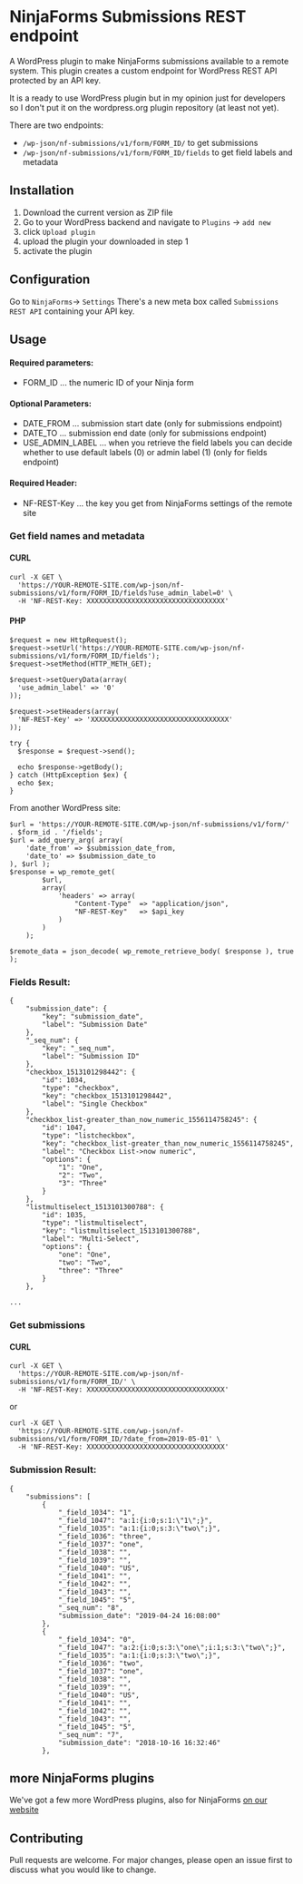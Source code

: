 # NinjaForms Submissions REST endpoint

A WordPress plugin to make NinjaForms submissions available to a remote system.
This plugin creates a custom endpoint for WordPress REST API protected by an API key.

It is a ready to use WordPress plugin but in my opinion just for developers so I don't put it on the wordpress.org plugin repository (at least not yet).

There are two endpoints:

- `/wp-json/nf-submissions/v1/form/FORM_ID/` to get submissions
- `/wp-json/nf-submissions/v1/form/FORM_ID/fields` to get field labels and metadata

## Installation

1. Download the current version as ZIP file
2. Go to your WordPress backend and navigate to `Plugins` -> `add new`
3. click `Upload plugin`
4. upload the plugin your downloaded in step 1
5. activate the plugin

## Configuration

Go to `NinjaForms`-> `Settings`
There's a new meta box called `Submissions REST API` containing your API key.

## Usage

#### Required parameters:

- FORM_ID ... the numeric ID of your Ninja form

#### Optional Parameters:

- DATE_FROM ... submission start date (only for submissions endpoint)
- DATE_TO ... submission end date (only for submissions endpoint)
- USE_ADMIN_LABEL ... when you retrieve the field labels you can decide whether to use default labels (0) or admin label (1) (only for fields endpoint)

#### Required Header:

- NF-REST-Key ... the key you get from NinjaForms settings of the remote site

### Get field names and metadata

#### CURL

```
curl -X GET \
  'https://YOUR-REMOTE-SITE.com/wp-json/nf-submissions/v1/form/FORM_ID/fields?use_admin_label=0' \
  -H 'NF-REST-Key: XXXXXXXXXXXXXXXXXXXXXXXXXXXXXXXXXX'
```

#### PHP

```
$request = new HttpRequest();
$request->setUrl('https://YOUR-REMOTE-SITE.com/wp-json/nf-submissions/v1/form/FORM_ID/fields');
$request->setMethod(HTTP_METH_GET);

$request->setQueryData(array(
  'use_admin_label' => '0'
));

$request->setHeaders(array(
  'NF-REST-Key' => 'XXXXXXXXXXXXXXXXXXXXXXXXXXXXXXXXXX'
));

try {
  $response = $request->send();

  echo $response->getBody();
} catch (HttpException $ex) {
  echo $ex;
}
```

From another WordPress site:

```
$url = 'https://YOUR-REMOTE-SITE.COM/wp-json/nf-submissions/v1/form/' . $form_id . '/fields';
$url = add_query_arg( array(
    'date_from' => $submission_date_from,
    'date_to' => $submission_date_to
), $url );
$response = wp_remote_get(
        $url,
        array(
            'headers' => array(
                "Content-Type"  => "application/json",
                "NF-REST-Key"   => $api_key
            )
        )
    );

$remote_data = json_decode( wp_remote_retrieve_body( $response ), true );
```

### Fields Result:

```
{
    "submission_date": {
        "key": "submission_date",
        "label": "Submission Date"
    },
    "_seq_num": {
        "key": "_seq_num",
        "label": "Submission ID"
    },
    "checkbox_1513101298442": {
        "id": 1034,
        "type": "checkbox",
        "key": "checkbox_1513101298442",
        "label": "Single Checkbox"
    },
    "checkbox_list-greater_than_now_numeric_1556114758245": {
        "id": 1047,
        "type": "listcheckbox",
        "key": "checkbox_list-greater_than_now_numeric_1556114758245",
        "label": "Checkbox List->now numeric",
        "options": {
            "1": "One",
            "2": "Two",
            "3": "Three"
        }
    },
    "listmultiselect_1513101300788": {
        "id": 1035,
        "type": "listmultiselect",
        "key": "listmultiselect_1513101300788",
        "label": "Multi-Select",
        "options": {
            "one": "One",
            "two": "Two",
            "three": "Three"
        }
    },

...
```

### Get submissions

#### CURL

```
curl -X GET \
  'https://YOUR-REMOTE-SITE.com/wp-json/nf-submissions/v1/form/FORM_ID/' \
  -H 'NF-REST-Key: XXXXXXXXXXXXXXXXXXXXXXXXXXXXXXXXXX'
```

or

```
curl -X GET \
  'https://YOUR-REMOTE-SITE.com/wp-json/nf-submissions/v1/form/FORM_ID/?date_from=2019-05-01' \
  -H 'NF-REST-Key: XXXXXXXXXXXXXXXXXXXXXXXXXXXXXXXXXX'
```

### Submission Result:

```
{
    "submissions": [
        {
            "_field_1034": "1",
            "_field_1047": "a:1:{i:0;s:1:\"1\";}",
            "_field_1035": "a:1:{i:0;s:3:\"two\";}",
            "_field_1036": "three",
            "_field_1037": "one",
            "_field_1038": "",
            "_field_1039": "",
            "_field_1040": "US",
            "_field_1041": "",
            "_field_1042": "",
            "_field_1043": "",
            "_field_1045": "5",
            "_seq_num": "8",
            "submission_date": "2019-04-24 16:08:00"
        },
        {
            "_field_1034": "0",
            "_field_1047": "a:2:{i:0;s:3:\"one\";i:1;s:3:\"two\";}",
            "_field_1035": "a:1:{i:0;s:3:\"two\";}",
            "_field_1036": "two",
            "_field_1037": "one",
            "_field_1038": "",
            "_field_1039": "",
            "_field_1040": "US",
            "_field_1041": "",
            "_field_1042": "",
            "_field_1043": "",
            "_field_1045": "5",
            "_seq_num": "7",
            "submission_date": "2018-10-16 16:32:46"
        },
```

## more NinjaForms plugins

We've got a few more WordPress plugins, also for NinjaForms [on our website](https://codemiq.com/en/wordpress-plugins/)

## Contributing

Pull requests are welcome. For major changes, please open an issue first to discuss what you would like to change.
